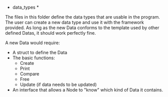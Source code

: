 * data_types *

The files in this folder define the data types that are usable in the program.
The user can create a new data type and use it with the framework provided. As
long as the new Data conforms to the template used by other defined Datas, it
should work perfectly fine. 

A new Data would require:
- A struct to define the Data
- The basic functions:
    - Create
    - Print
    - Compare
    - Free
    - Update (if data needs to be updated)
- An interface that allows a Node to "know" which kind of Data it contains.
